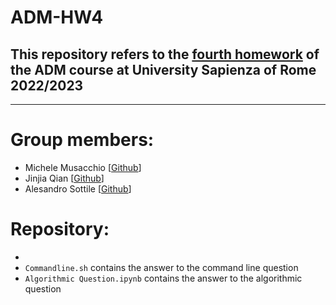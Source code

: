 # ADM-HW4

## This repository refers to the [fourth homework](https://github.com/lucamaiano/ADM/tree/master/2022/Homework_4) of the ADM course at University Sapienza of Rome 2022/2023
---
# Group members:
* Michele Musacchio [[Github]()] 
* Jinjia Qian [[Github](https://github.com/vicqian0628)]
* Alesandro Sottile [[Github](https://github.com/Sottix99)]
# Repository:
*
* `Commandline.sh` contains the answer to the command line question
* `Algorithmic Question.ipynb` contains the answer to the algorithmic question
